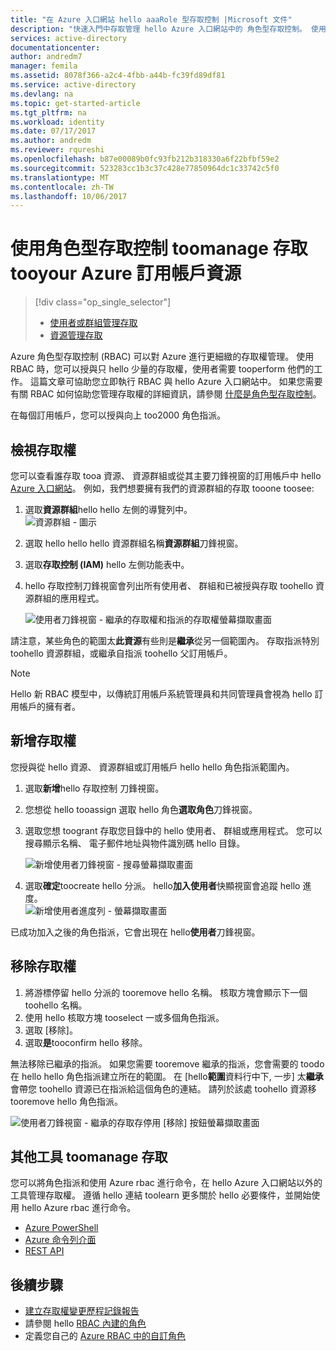 ```yaml
---
title: "在 Azure 入口網站 hello aaaRole 型存取控制 |Microsoft 文件"
description: "快速入門中存取管理 hello Azure 入口網站中的 角色型存取控制。 使用角色指派 tooassign 權限 tooyour 資源。"
services: active-directory
documentationcenter: 
author: andredm7
manager: femila
ms.assetid: 8078f366-a2c4-4fbb-a44b-fc39fd89df81
ms.service: active-directory
ms.devlang: na
ms.topic: get-started-article
ms.tgt_pltfrm: na
ms.workload: identity
ms.date: 07/17/2017
ms.author: andredm
ms.reviewer: rqureshi
ms.openlocfilehash: b87e00089b0fc93fb212b318330a6f22bfbf59e2
ms.sourcegitcommit: 523283cc1b3c37c428e77850964dc1c33742c5f0
ms.translationtype: MT
ms.contentlocale: zh-TW
ms.lasthandoff: 10/06/2017
---
```

# <a name="use-role-based-access-control-toomanage-access-tooyour-azure-subscription-resources"></a>使用角色型存取控制 toomanage 存取 tooyour Azure 訂用帳戶資源
> [!div class="op_single_selector"]
> * [使用者或群組管理存取](role-based-access-control-manage-assignments.md)
> * [資源管理存取](role-based-access-control-configure.md)

Azure 角色型存取控制 (RBAC) 可以對 Azure 進行更細緻的存取權管理。 使用 RBAC 時，您可以授與只 hello 少量的存取權，使用者需要 tooperform 他們的工作。 這篇文章可協助您立即執行 RBAC 與 hello Azure 入口網站中。 如果您需要有關 RBAC 如何協助您管理存取權的詳細資訊，請參閱 [什麼是角色型存取控制](role-based-access-control-what-is.md)。

在每個訂用帳戶，您可以授與向上 too2000 角色指派。 

## <a name="view-access"></a>檢視存取權
您可以查看誰存取 tooa 資源、 資源群組或從其主要刀鋒視窗的訂用帳戶中 hello [Azure 入口網站](https://portal.azure.com)。 例如，我們想要擁有我們的資源群組的存取 tooone toosee:

1. 選取**資源群組**hello hello 左側的導覽列中。  
    ![資源群組 - 圖示](./media/role-based-access-control-configure/resourcegroups_icon.png)
2. 選取 hello hello hello 資源群組名稱**資源群組**刀鋒視窗。
3. 選取**存取控制 (IAM)** hello 左側功能表中。  
4. hello 存取控制刀鋒視窗會列出所有使用者、 群組和已被授與存取 toohello 資源群組的應用程式。  
   
    ![使用者刀鋒視窗 - 繼承的存取權和指派的存取權螢幕擷取畫面](./media/role-based-access-control-configure/view-access.png)

請注意，某些角色的範圍太**此資源**有些則是**繼承**從另一個範圍內。 存取指派特別 toohello 資源群組，或繼承自指派 toohello 父訂用帳戶。

> [!NOTE]
> Hello 新 RBAC 模型中，以傳統訂用帳戶系統管理員和共同管理員會視為 hello 訂用帳戶的擁有者。

## <a name="add-access"></a>新增存取權
您授與從 hello 資源、 資源群組或訂用帳戶 hello hello 角色指派範圍內。

1. 選取**新增**hello 存取控制 刀鋒視窗。  
2. 您想從 hello tooassign 選取 hello 角色**選取角色**刀鋒視窗。
3. 選取您想 toogrant 存取您目錄中的 hello 使用者、 群組或應用程式。 您可以搜尋顯示名稱、 電子郵件地址與物件識別碼 hello 目錄。  
   
    ![新增使用者刀鋒視窗 - 搜尋螢幕擷取畫面](./media/role-based-access-control-configure/grant-access2.png)
4. 選取**確定**toocreate hello 分派。 hello**加入使用者**快顯視窗會追蹤 hello 進度。  
    ![新增使用者進度列 - 螢幕擷取畫面](./media/role-based-access-control-configure/addinguser_popup.png)

已成功加入之後的角色指派，它會出現在 hello**使用者**刀鋒視窗。

## <a name="remove-access"></a>移除存取權
1. 將游標停留 hello 分派的 tooremove hello 名稱。 核取方塊會顯示下一個 toohello 名稱。
2. 使用 hello 核取方塊 tooselect 一或多個角色指派。
2. 選取 [移除]。  
3. 選取**是**tooconfirm hello 移除。

無法移除已繼承的指派。 如果您需要 tooremove 繼承的指派，您會需要的 toodo 在 hello hello 角色指派建立所在的範圍。 在 [hello**範圍**資料行中下, 一步] 太**繼承**會帶您 toohello 資源已在指派給這個角色的連結。 請列於該處 toohello 資源移 tooremove hello 角色指派。

![使用者刀鋒視窗 - 繼承的存取存停用 [移除] 按鈕螢幕擷取畫面](./media/role-based-access-control-configure/remove-access2.png)

## <a name="other-tools-toomanage-access"></a>其他工具 toomanage 存取
您可以將角色指派和使用 Azure rbac 進行命令，在 hello Azure 入口網站以外的工具管理存取權。  遵循 hello 連結 toolearn 更多關於 hello 必要條件，並開始使用 hello Azure rbac 進行命令。

* [Azure PowerShell](role-based-access-control-manage-access-powershell.md)
* [Azure 命令列介面](role-based-access-control-manage-access-azure-cli.md)
* [REST API](role-based-access-control-manage-access-rest.md)

## <a name="next-steps"></a>後續步驟
* [建立存取權變更歷程記錄報告](role-based-access-control-access-change-history-report.md)
* 請參閱 hello [RBAC 內建的角色](role-based-access-built-in-roles.md)
* 定義您自己的 [Azure RBAC 中的自訂角色](role-based-access-control-custom-roles.md)

